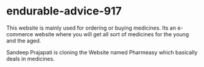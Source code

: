 # endurable-advice-917
This website is mainly used for ordering or buying medicines. Its an e-commerce website where you will get all sort of medicines for the young and the aged.

Sandeep Prajapati is cloning the Website named Pharmeasy which basically deals in medicines.
